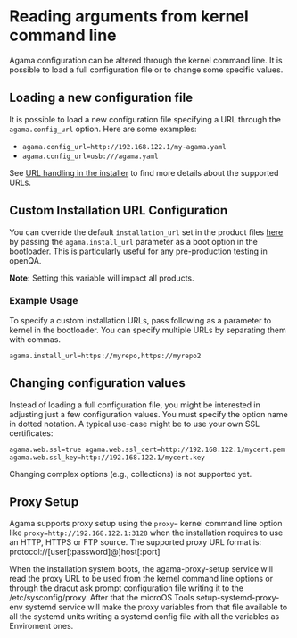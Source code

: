 # Reading arguments from kernel command line

Agama configuration can be altered through the kernel command line. It is possible to load a
full configuration file or to change some specific values.

## Loading a new configuration file

It is possible to load a new configuration file specifying a URL through the `agama.config_url`
option. Here are some examples:

* `agama.config_url=http://192.168.122.1/my-agama.yaml`
* `agama.config_url=usb:///agama.yaml`

See [URL handling in the
installer](https://github.com/yast/yast-installation/blob/master/doc/url.md) to find more details
about the supported URLs.

## Custom Installation URL Configuration

You can override the default `installation_url` set in the product files [here](https://github.com/openSUSE/agama/tree/master/products.d) by passing the `agama.install_url` parameter as a boot option in the bootloader.
This is particularly useful for any pre-production testing in openQA. 

**Note:** Setting this variable will impact all products. 

### Example Usage

To specify a custom installation URLs, pass following as a parameter to kernel in the bootloader.
You can specify multiple URLs by separating them with commas.

```
agama.install_url=https://myrepo,https://myrepo2
```

## Changing configuration values

Instead of loading a full configuration file, you might be interested in adjusting just a few
configuration values. You must specify the option name in dotted notation. A typical use-case might
be to use your own SSL certificates:

```
agama.web.ssl=true agama.web.ssl_cert=http://192.168.122.1/mycert.pem agama.web.ssl_key=http://192.168.122.1/mycert.key
```

Changing complex options (e.g., collections) is not supported yet.

## Proxy Setup

Agama supports proxy setup using the `proxy=` kernel command line option like 
`proxy=http://192.168.122.1:3128` when the installation requires to use an HTTP, HTTPS or FTP
source. The supported proxy URL format is: protocol://[user[:password]@]host[:port]

When the installation system boots, the agama-proxy-setup service will read the proxy URL to be
used from the kernel command line options or through the dracut ask prompt configuration file 
writing it to the /etc/sysconfig/proxy. After that the microOS Tools setup-systemd-proxy-env 
systemd service will make the proxy variables from that file available to all the systemd units
writing a systemd config file with all the variables as Enviroment ones.
